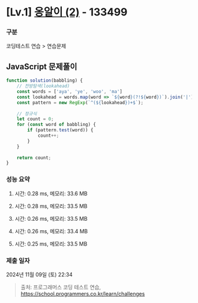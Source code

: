 # [Lv.1] [옹알이 (2)](https://school.programmers.co.kr/learn/courses/30/lessons/133499?language=javascript) - 133499 

### 구분

코딩테스트 연습 > 연습문제

## JavaScript 문제풀이

```js
function solution(babbling) {
    // 전방탐색(lookahead)
    const words = ['aya', 'ye', 'woo', 'ma']
    const lookahead = words.map(word => `${word}(?!${word})`).join('|');
    const pattern = new RegExp(`^(${lookahead})+$`);
    
    // 정규식
    let count = 0;
    for (const word of babbling) {
        if (pattern.test(word)) {
            count++;
        }
    }
    
    return count;
}
```

### 성능 요약

1. 시간: 0.28 ms, 메모리: 33.6 MB

2. 시간: 0.28 ms, 메모리: 33.5 MB
3. 시간: 0.26 ms, 메모리: 33.5 MB
4. 시간: 0.26 ms, 메모리: 33.4 MB
5. 시간: 0.25 ms, 메모리: 33.5 MB

### 제출 일자

2024년 11월 09일 (토) 22:34

> 출처: 프로그래머스 코딩 테스트 연습, https://school.programmers.co.kr/learn/challenges